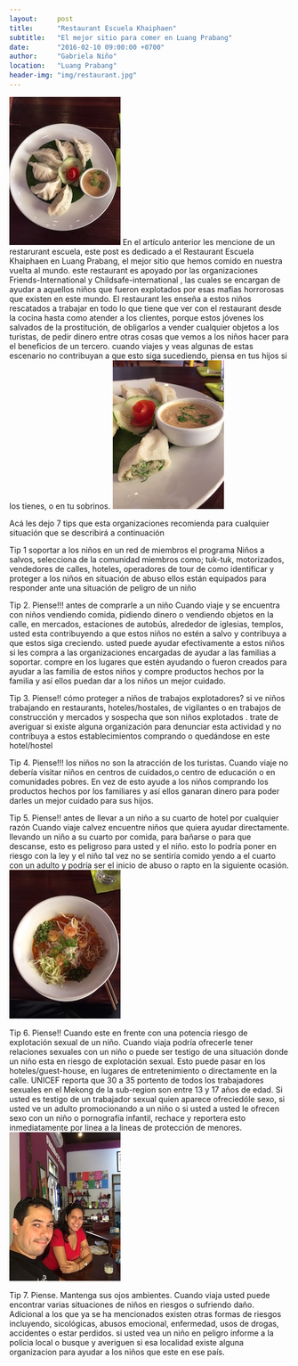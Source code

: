 ```yaml
---
layout:     post
title:      "Restaurant Escuela Khaiphaen"
subtitle:   "El mejor sitio para comer en Luang Prabang"
date:       "2016-02-10 09:00:00 +0700"
author:     "Gabriela Niño"
location:   "Luang Prabang"
header-img: "img/restaurant.jpg"
---
```

![L: gyosas][1] En el artículo anterior les mencione de un restarurant escuela, este post es dedicado a el Restaurant Escuela Khaiphaen en Luang Prabang, el mejor sitio que hemos comido en nuestra vuelta al mundo.  este restaurant es apoyado por las organizaciones Friends-International y Childsafe-international , las cuales se encargan de ayudar a aquellos niños que fueron explotados por esas mafias horrorosas que existen en este mundo. El restaurant les enseña a estos niños rescatados a trabajar en todo lo que tiene que ver con el restaurant desde la cocina hasta como atender a los clientes, porque estos jóvenes los salvados  de la prostitución, de obligarlos a vender  cualquier objetos a los turistas, de pedir dinero entre otras cosas que vemos a los niños hacer para el beneficios de un tercero. cuando viajes y veas algunas de estas escenario no contribuyan a que esto siga sucediendo, piensa en tus hijos si los tienes, o en tu sobrinos. ![R: gyosas2][2]

Acá les dejo  7 tips que esta organizaciones recomienda para cualquier situación que se describirá a continuación 

Tip 1  soportar a los  niños en un red de miembros
   el programa Niños a salvos, selecciona de  la comunidad miembros como; tuk-tuk, motorizados, vendedores de calles, hoteles, operadores de tour de como identificar y proteger a los niños en situación de abuso ellos están equipados para responder ante una situación de peligro de un niño

Tip 2. Piense!!! antes de comprarle a  un niño 
  Cuando viaje y se encuentra con niños vendiendo comida, pidiendo dinero  o vendiendo objetos en la calle, en mercados, estaciones de autobús, alrededor de iglesias,  templos, usted esta contribuyendo a que estos niños no estén a salvo y contribuya a que estos siga creciendo. 
usted puede ayudar efectivamente a estos niños si les compra a las organizaciones encargadas de ayudar a las familias a soportar. compre en los lugares que estén ayudando o fueron creados para ayudar a las familia de estos niños  y compre productos hechos por la familia y así ellos puedan dar a los niños un mejor cuidado.

Tip 3. Piense!!  cómo proteger a niños de trabajos explotadores? 
si ve niños trabajando en restaurants, hoteles/hostales, de vigilantes o en trabajos de construcción y mercados y sospecha que son niños explotados . trate de averiguar si existe alguna organización para denunciar esta actividad y no contribuya a estos establecimientos comprando o quedándose en este hotel/hostel

Tip 4. Piense!!! los niños no son la atracción de los turistas.
Cuando viaje no debería visitar niños en centros de cuidados,o centro de educación o en comunidades pobres.
En vez de esto ayude a los niños comprando los productos hechos por los familiares y así ellos ganaran dinero para poder darles un mejor cuidado para sus hijos.

Tip 5. Piense!! antes de llevar a un niño a su cuarto de hotel por cualquier razón 
Cuando viaje calvez encuentre niños que quiera ayudar directamente. llevando un niño a su cuarto por comida, para bañarse o para que descanse, esto es peligroso para usted y el niño. esto lo podría poner en riesgo con la ley y el niño tal vez no se sentiría comido yendo a el cuarto con un adulto y podría ser el inicio de abuso o rapto en la siguiente ocasión. ![L: plato][3]  

Tip 6. Piense!! Cuando este en frente con una potencia riesgo de explotación sexual de un niño.
Cuando viaja podría ofrecerle tener relaciones sexuales con un niño o puede ser testigo de una situación donde un niño esta en riesgo de explotación sexual.
Esto puede pasar en los hoteles/guest-house, en lugares de entretenimiento o directamente en la calle. UNICEF reporta que 30 a 35 portento de todos los trabajadores sexuales en el Mekong de la sub-region son entre 13 y 17 años de edad. Si usted es testigo de un trabajador sexual quien aparece ofreciedóle sexo, si usted ve un adulto promocionando  a un niño o si usted a usted le ofrecen sexo con un niño o pornografía infantil, rechace y reportera esto inmediatamente por linea a la lineas de protección de menores.![R: nosotros][4]

Tip 7. Piense. Mantenga sus ojos ambientes.
Cuando viaja usted puede encontrar varias situaciones de niños en  riesgos o sufriendo daño.
Adicional a los que ya se ha mencionados existen otras formas de riesgos incluyendo, sicológicas, abusos emocional, enfermedad, usos de drogas, accidentes o estar perdidos. si usted vea un niño en peligro informe a la polícia local o busque y averiguen si esa localidad existe alguna organizacion para ayudar a los niños que este en ese país.

[1]: /img/guiosas.JPG "Gyosas con una salsa de maní" 
[2]: /img/gyosas2.jpg "Gyosas con una salsa de maní"
[3]: /img/plato.JPG
[4]: /img/nosotros.JPG
